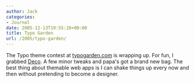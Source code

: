 ```yaml
---
author: Jack
categories:
- Journal
date: 2005-12-13T19:55:20+00:00
title: Typo Garden
url: /2005/typo-garden/
---
```


The Typo theme contest at [typogarden.com][1] is wrapping up. For fun, I grabbed [Deco][2]. A few minor tweaks and papa's got a brand new bag. The best thing about themable web apps is I can shake things up every now and then without pretending to become a designer.

 [1]: http://typogarden.com/
 [2]: http://typogarden.com/articles/2005/12/01/deco-theme